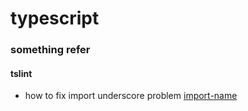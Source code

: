 # typescript

### something refer

#### tslint

- how to fix import underscore problem [import-name](https://github.com/Microsoft/tslint-microsoft-contrib)